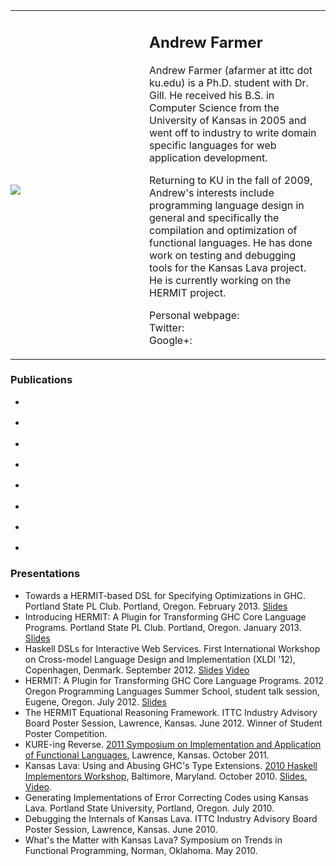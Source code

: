 <table style="border:none; padding:0; margin:0;"><tr>
<td style="border:none; padding:1em 0 0;" width="214"><img src="/files/andrewfarmer/me.jpg"/></td>
<td style="border:none;"><h2>Andrew Farmer</h2>

Andrew Farmer (afarmer at ittc dot ku.edu) is a Ph.D. student with Dr. Gill.
He received his B.S. in Computer Science from the University of Kansas in
2005 and went off to industry to write domain specific languages for web
application development.

Returning to KU in the fall of 2009, Andrew's interests include programming
language design in general and specifically the compilation and optimization
of functional languages. He has done work on testing and debugging tools for
the Kansas Lava project. He is currently working on the HERMIT project.

<dl class="dl-horizontal">
    <dt>Personal webpage:</dt>
    <dd><http://andrewfarmer.name></dd>
    <dt>Twitter:</dt>
    <dd><http://twitter.com/xich></dd>
    <dt>Google+:</dt>
    <dd><http://gplus.to/afarmer></dd>
</dl>
</td></tr></table>

### Publications

- <div class="cite Gill:13:TypesKansasLava-Submitted"/>
- <div class="cite Sculthorpe:13:HERMITinTree"/>
- <div class="cite Farmer:12:HERMITinMachine"/>
- <div class="cite Farmer-12-WebDSLs"/>
- <div class="cite Gill:11:DerivingLDPC"/>
- <div class="cite Gill:11:GeneratingLDPC"/>
- <div class="cite Gill:10:TypesKansasLava"/>
- <div class="cite Farmer:10:WhatsTheMatter"/>

### Presentations

- Towards a HERMIT-based DSL for Specifying Optimizations in GHC. Portland State PL Club. Portland, Oregon. February 2013. [Slides](http://www.ittc.ku.edu/~afarmer/pdx-pl-club2.html)
- Introducing HERMIT: A Plugin for Transforming GHC Core Language Programs. Portland State PL Club. Portland, Oregon. January 2013. [Slides](http://www.ittc.ku.edu/~afarmer/pdx-pl-club.html)
- Haskell DSLs for Interactive Web Services. First International Workshop on Cross-model Language Design and Implementation (XLDI '12), Copenhagen, Denmark. September 2012. [Slides](http://www.ittc.ku.edu/~afarmer/sunroof-xldi12.html) [Video](http://www.youtube.com/watch?v=ivMHHreMTvM)
- HERMIT: A Plugin for Transforming GHC Core Language Programs. 2012 Oregon Programming Languages Summer School, student talk session, Eugene, Oregon. July 2012. [Slides](http://www.ittc.ku.edu/~afarmer/oplss-hermit.html)
- The HERMIT Equational Reasoning Framework. ITTC Industry Advisory Board Poster Session, Lawrence, Kansas. June 2012. Winner of Student Poster Competition. <!-- <a href="">Poster</a> -->
- KURE-ing Reverse. [2011 Symposium on Implementation and Application of Functional Languages](http://www.ittc.ku.edu/ifl2011/), Lawrence, Kansas. October 2011.
- Kansas Lava: Using and Abusing GHC's Type Extensions. [2010 Haskell Implementors Workshop](http://haskell.org/haskellwiki/HaskellImplementorsWorkshop/2010), Baltimore, Maryland. October 2010. [Slides](http://www.scribd.com/doc/38559736/kansaslava-hiw10), [Video](http://www.vimeo.com/15571220).
- Generating Implementations of Error Correcting Codes using Kansas Lava. Portland State University, Portland, Oregon. July 2010.
- Debugging the Internals of Kansas Lava. ITTC Industry Advisory Board Poster Session, Lawrence, Kansas. June 2010.
- What's the Matter with Kansas Lava? Symposium on Trends in Functional Programming, Norman, Oklahoma. May 2010.
